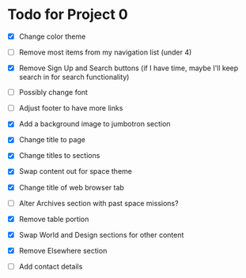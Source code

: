 # Todo for Project 0
- [x] Change color theme
- [ ] Remove most items from my navigation list (under 4)
- [x] Remove Sign Up and Search buttons (if I have time, maybe I'll keep search in for search functionality)
- [ ] Possibly change font
- [ ] Adjust footer to have more links
- [x] Add a background image to jumbotron section
- [x] Change title to page
- [x] Change titles to sections
- [x] Swap content out for space theme
- [x] Change title of web browser tab
- [ ] Alter Archives section with past space missions?
- [x] Remove table portion
- [x] Swap World and Design sections for other content
- [x] Remove Elsewhere section
- [ ] Add contact details

